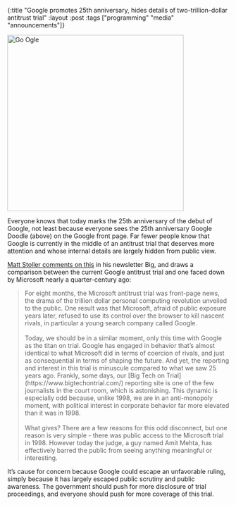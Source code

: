 {:title "Google promotes 25th anniversary, hides details of two-trillion-dollar antitrust trial"
:layout :post
:tags  ["programming" "media" "announcements"]}

<img src="http://www.szcz.org/img/g25gle.png" alt="Go Ogle" width="400px"/><br>

Everyone knows that today marks the 25th anniversary of the debut of Google, not least because everyone sees the 25th anniversary Google Doodle (above) on the Google front page.  Far fewer people know that Google is currently in the middle of an antitrust trial that deserves more attention and whose internal details are largely hidden from public view.

[Matt Stoller comments on this](https://www.thebignewsletter.com/p/how-to-hide-a-2-trillion-antitrust) in his newsletter Big, and draws a comparison between the current Google antitrust trial and one faced down by Microsoft nearly a quarter-century ago:

<blockquote>
For eight months, the Microsoft antitrust trial was front-page news, the drama of the trillion dollar personal computing revolution unveiled to the public. One result was that Microsoft, afraid of public exposure years later, refused to use its control over the browser to kill nascent rivals, in particular a young search company called Google.
<br><br>
Today, we should be in a similar moment, only this time with Google as the titan on trial. Google has engaged in behavior that’s almost identical to what Microsoft did in terms of coercion of rivals, and just as consequential in terms of shaping the future. And yet, the reporting and interest in this trial is minuscule compared to what we saw 25 years ago. Frankly, some days, our [Big Tech on Trial](https://www.bigtechontrial.com/) reporting site is one of the few journalists in the court room, which is astonishing. This dynamic is especially odd because, unlike 1998, we are in an anti-monopoly moment, with political interest in corporate behavior far more elevated than it was in 1998.
<br><br>
What gives? There are a few reasons for this odd disconnect, but one reason is very simple - there was public access to the Microsoft trial in 1998. However today the judge, a guy named Amit Mehta, has effectively barred the public from seeing anything meaningful or interesting.
</blockquote>

It’s cause for concern because Google could escape an unfavorable ruling, simply because it has largely escaped public scrutiny and public awareness.  The government should push for more disclosure of trial proceedings, and everyone should push for more coverage of this trial.

